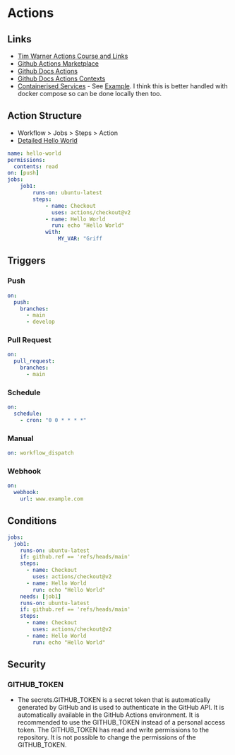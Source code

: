 # Actions

## Links

- [Tim Warner Actions Course and Links](https://github.com/timothywarner/actions-cert-prep)
- [Github Actions Marketplace](https://github.com/marketplace?type=actions)
- [Github Docs Actions](https://docs.github.com/en/actions)
- [Github Docs Actions Contexts](https://docs.github.com/en/actions/writing-workflows/choosing-what-your-workflow-does/accessing-contextual-information-about-workflow-runs#github-context)
- [Containerised Services](https://docs.github.com/en/actions/use-cases-and-examples/using-containerized-services) - See [Example](containerised-services.yml). I think this is better handled with docker compose so can be done locally then too.

## Action Structure

- Workflow > Jobs > Steps > Action
- [Detailed Hello World](hello-world.yml)

```yaml
name: hello-world
permissions:
  contents: read
on: [push]
jobs:
    job1:
        runs-on: ubuntu-latest
        steps:
            - name: Checkout
              uses: actions/checkout@v2
            - name: Hello World
              run: echo "Hello World"
            with:
                MY_VAR: "Griff
```

## Triggers

### Push

```yaml
on:
  push:
    branches:
      - main
      - develop
```

### Pull Request

```yaml
on:
  pull_request:
    branches:
      - main
```

### Schedule

```yaml
on:
  schedule:
    - cron: "0 0 * * * *"
```

### Manual

```yaml
on: workflow_dispatch
```

### Webhook

```yaml
on:
  webhook:
    url: www.example.com
```

## Conditions

```yaml
jobs:
  job1:
    runs-on: ubuntu-latest
    if: github.ref == 'refs/heads/main'
    steps:
      - name: Checkout
        uses: actions/checkout@v2
      - name: Hello World
        run: echo "Hello World"
    needs: [job1]
    runs-on: ubuntu-latest
    if: github.ref == 'refs/heads/main'
    steps:
      - name: Checkout
        uses: actions/checkout@v2
      - name: Hello World
        run: echo "Hello World"
```

## Security

### GITHUB_TOKEN

- The secrets.GITHUB_TOKEN is a secret token that is automatically generated by GitHub and is used to authenticate in the GitHub API. It is automatically available in the GitHub Actions environment. It is recommended to use the GITHUB_TOKEN instead of a personal access token. The GITHUB_TOKEN has read and write permissions to the repository. It is not possible to change the permissions of the GITHUB_TOKEN.
